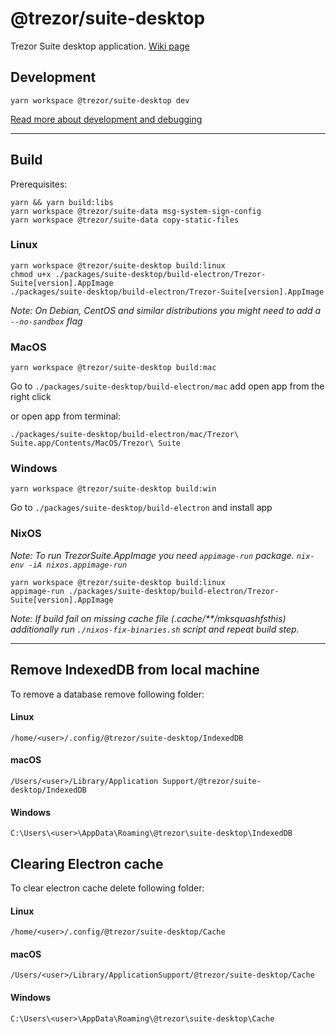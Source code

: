 # @trezor/suite-desktop

Trezor Suite desktop application. [Wiki page](https://wiki.trezor.io/Apps:Trezor_Suite)

## Development

```
yarn workspace @trezor/suite-desktop dev
```

[Read more about development and debugging](../../docs/packages/suite-desktop.md)

---

## Build

Prerequisites:

```
yarn && yarn build:libs
yarn workspace @trezor/suite-data msg-system-sign-config
yarn workspace @trezor/suite-data copy-static-files
```

### Linux

```
yarn workspace @trezor/suite-desktop build:linux
chmod u+x ./packages/suite-desktop/build-electron/Trezor-Suite[version].AppImage
./packages/suite-desktop/build-electron/Trezor-Suite[version].AppImage
```

_Note: On Debian, CentOS and similar distributions you might need to add a `--no-sandbox` flag_

### MacOS

```
yarn workspace @trezor/suite-desktop build:mac
```

Go to `./packages/suite-desktop/build-electron/mac` add open app from the right click

or open app from terminal:

```
./packages/suite-desktop/build-electron/mac/Trezor\ Suite.app/Contents/MacOS/Trezor\ Suite
```

### Windows

```
yarn workspace @trezor/suite-desktop build:win
```

Go to `./packages/suite-desktop/build-electron` and install app

### NixOS

_Note: To run TrezorSuite.AppImage you need `appimage-run` package. `nix-env -iA nixos.appimage-run`_

```
yarn workspace @trezor/suite-desktop build:linux
appimage-run ./packages/suite-desktop/build-electron/Trezor-Suite[version].AppImage
```

_Note: If build fail on missing cache file _(.cache/\*\*/mksquashfsthis)_ additionally run `./nixos-fix-binaries.sh` script and repeat build step._

---

## Remove IndexedDB from local machine

To remove a database remove following folder:

#### Linux

`/home/<user>/.config/@trezor/suite-desktop/IndexedDB`

#### macOS

`/Users/<user>/Library/Application Support/@trezor/suite-desktop/IndexedDB`

#### Windows

`C:\Users\<user>\AppData\Roaming\@trezor\suite-desktop\IndexedDB`

## Clearing Electron cache

To clear electron cache delete following folder:

#### Linux

`/home/<user>/.config/@trezor/suite-desktop/Cache`

#### macOS

`/Users/<user>/Library/ApplicationSupport/@trezor/suite-desktop/Cache`

#### Windows

`C:\Users\<user>\AppData\Roaming\@trezor\suite-desktop\Cache`
